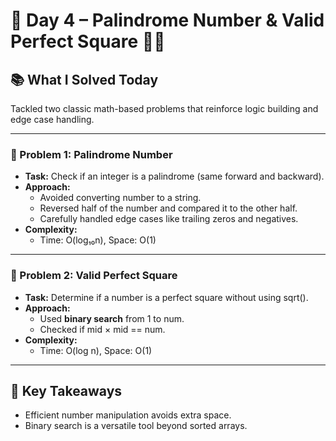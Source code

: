# 🚀 Day 4 – Palindrome Number & Valid Perfect Square 🔢🧮

## 📚 What I Solved Today

Tackled two classic math-based problems that reinforce logic building and edge case handling.

---

### 🧠 Problem 1: Palindrome Number
- **Task:** Check if an integer is a palindrome (same forward and backward).
- **Approach:**  
  - Avoided converting number to a string.
  - Reversed half of the number and compared it to the other half.
  - Carefully handled edge cases like trailing zeros and negatives.
- **Complexity:**  
  - Time: O(log₁₀n), Space: O(1)

---

### 🧠 Problem 2: Valid Perfect Square
- **Task:** Determine if a number is a perfect square without using sqrt().
- **Approach:**  
  - Used **binary search** from 1 to num.
  - Checked if mid × mid == num.
- **Complexity:**  
  - Time: O(log n), Space: O(1)

---


## 🧠 Key Takeaways

- Efficient number manipulation avoids extra space.
- Binary search is a versatile tool beyond sorted arrays.
